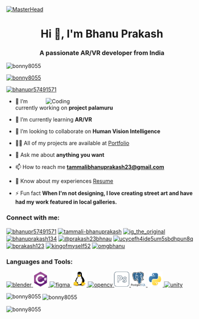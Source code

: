 
[![MasterHead](https://upload.wikimedia.org/wikipedia/commons/7/7e/Knowledge_Is_Human_Homepage_Animated_Banner.gif)](https://rishavchanda.io)
<h1 align="center">Hi 👋, I'm Bhanu Prakash</h1>
<h3 align="center">A passionate AR/VR developer from India</h3>

<p align="left"> <img src="https://komarev.com/ghpvc/?username=bonny8055&label=Profile%20views&color=0e75b6&style=flat" alt="bonny8055" /> </p>

<p align="left"> <a href="https://github.com/ryo-ma/github-profile-trophy"><img src="https://github-profile-trophy.vercel.app/?username=bonny8055" alt="bonny8055" /></a> </p>

<p align="left"> <a href="https://twitter.com/bhanupr57491571" target="blank"><img src="https://img.shields.io/twitter/follow/bhanupr57491571?logo=twitter&style=for-the-badge" alt="bhanupr57491571" /></a> </p>
<img align="right" alt="Coding" width="400" src="https://ncube-digest.com/wp-content/uploads/2019/03/giphy-2.gif">

- 🔭 I’m currently working on **project palamuru**

- 🌱 I’m currently learning **AR/VR**

- 👯 I’m looking to collaborate on **Human Vision Intelligence**

- 👨‍💻 All of my projects are available at [Portfolio](https://www.behance.net/bhanuprakash134)

- 💬 Ask me about **anything you want**

- 📫 How to reach me **tammalibhanuprakash23@gmail.com**

- 📄 Know about my experiences [Resume](https://drive.google.com/file/d/1MLStQVIp8tF1bhqzFzfV1csY3neLpfjX/view?usp=drive_link)

- ⚡ Fun fact **When I'm not designing, I love creating street art and have had my work featured in local galleries.**

<h3 align="left">Connect with me:</h3>
<p align="left">
<a href="https://twitter.com/bhanupr57491571" target="blank"><img align="center" src="https://raw.githubusercontent.com/rahuldkjain/github-profile-readme-generator/master/src/images/icons/Social/twitter.svg" alt="bhanupr57491571" height="30" width="40" /></a>
<a href="https://linkedin.com/in/tammali-bhanuprakash" target="blank"><img align="center" src="https://raw.githubusercontent.com/rahuldkjain/github-profile-readme-generator/master/src/images/icons/Social/linked-in-alt.svg" alt="tammali-bhanuprakash" height="30" width="40" /></a>
<a href="https://instagram.com/ig_the_original" target="blank"><img align="center" src="https://raw.githubusercontent.com/rahuldkjain/github-profile-readme-generator/master/src/images/icons/Social/instagram.svg" alt="ig_the_original" height="30" width="40" /></a>
<a href="https://www.behance.net/bhanuprakash134" target="blank"><img align="center" src="https://raw.githubusercontent.com/rahuldkjain/github-profile-readme-generator/master/src/images/icons/Social/behance.svg" alt="bhanuprakash134" height="30" width="40" /></a>
<a href="https://medium.com/@prakash23bhnau" target="blank"><img align="center" src="https://raw.githubusercontent.com/rahuldkjain/github-profile-readme-generator/master/src/images/icons/Social/medium.svg" alt="@prakash23bhnau" height="30" width="40" /></a>
<a href="https://www.youtube.com/c/ucycefh4ide5um5sbdhpun8q" target="blank"><img align="center" src="https://raw.githubusercontent.com/rahuldkjain/github-profile-readme-generator/master/src/images/icons/Social/youtube.svg" alt="ucycefh4ide5um5sbdhpun8q" height="30" width="40" /></a>
<a href="https://www.codechef.com/users/bprakash123" target="blank"><img align="center" src="https://cdn.jsdelivr.net/npm/simple-icons@3.1.0/icons/codechef.svg" alt="bprakash123" height="30" width="40" /></a>
<a href="https://www.hackerrank.com/kingofmyself52" target="blank"><img align="center" src="https://raw.githubusercontent.com/rahuldkjain/github-profile-readme-generator/master/src/images/icons/Social/hackerrank.svg" alt="kingofmyself52" height="30" width="40" /></a>
<a href="https://codeforces.com/profile/omgbhanu" target="blank"><img align="center" src="https://raw.githubusercontent.com/rahuldkjain/github-profile-readme-generator/master/src/images/icons/Social/codeforces.svg" alt="omgbhanu" height="30" width="40" /></a>
</p>

<h3 align="left">Languages and Tools:</h3>
<p align="left"> <a href="https://www.blender.org/" target="_blank" rel="noreferrer"> <img src="https://download.blender.org/branding/community/blender_community_badge_white.svg" alt="blender" width="40" height="40"/> </a> <a href="https://www.w3schools.com/cs/" target="_blank" rel="noreferrer"> <img src="https://raw.githubusercontent.com/devicons/devicon/master/icons/csharp/csharp-original.svg" alt="csharp" width="40" height="40"/> </a> <a href="https://www.figma.com/" target="_blank" rel="noreferrer"> <img src="https://www.vectorlogo.zone/logos/figma/figma-icon.svg" alt="figma" width="40" height="40"/> </a> <a href="https://www.linux.org/" target="_blank" rel="noreferrer"> <img src="https://raw.githubusercontent.com/devicons/devicon/master/icons/linux/linux-original.svg" alt="linux" width="40" height="40"/> </a> <a href="https://opencv.org/" target="_blank" rel="noreferrer"> <img src="https://www.vectorlogo.zone/logos/opencv/opencv-icon.svg" alt="opencv" width="40" height="40"/> </a> <a href="https://www.photoshop.com/en" target="_blank" rel="noreferrer"> <img src="https://raw.githubusercontent.com/devicons/devicon/master/icons/photoshop/photoshop-line.svg" alt="photoshop" width="40" height="40"/> </a> <a href="https://www.postgresql.org" target="_blank" rel="noreferrer"> <img src="https://raw.githubusercontent.com/devicons/devicon/master/icons/postgresql/postgresql-original-wordmark.svg" alt="postgresql" width="40" height="40"/> </a> <a href="https://www.python.org" target="_blank" rel="noreferrer"> <img src="https://raw.githubusercontent.com/devicons/devicon/master/icons/python/python-original.svg" alt="python" width="40" height="40"/> </a> <a href="https://unity.com/" target="_blank" rel="noreferrer"> <img src="https://www.vectorlogo.zone/logos/unity3d/unity3d-icon.svg" alt="unity" width="40" height="40"/> </a> </p>

<p><img align="left" src="https://github-readme-stats.vercel.app/api/top-langs?username=bonny8055&show_icons=true&locale=en&layout=compact" alt="bonny8055" /></p>

<p>&nbsp;<img align="center" src="https://github-readme-stats.vercel.app/api?username=bonny8055&show_icons=true&locale=en" alt="bonny8055" /></p>

<p><img align="center" src="https://github-readme-streak-stats.herokuapp.com/?user=bonny8055&" alt="bonny8055" /></p>
